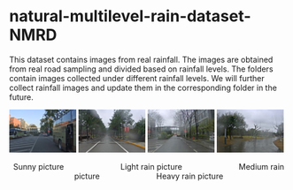 # natural-multilevel-rain-dataset-NMRD
This dataset contains images from real rainfall. The images are obtained from real road sampling and divided based on rainfall levels.
The folders contain images collected under different rainfall levels. We will further collect rainfall images and update them in the corresponding folder in the future.

<p>
  <img src="https://github.com/raydison/natural-multilevel-rain-dataset-NMRD/blob/main/no_rain/00001.jpg" alt="Sunny picture" width="24%">
  <img src="https://github.com/raydison/natural-multilevel-rain-dataset-NMRD/blob/main/light/00001.jpg" alt="Light rain picture" width="24%">
  <img src="https://github.com/raydison/natural-multilevel-rain-dataset-NMRD/blob/main/medium/00001.jpg" alt="Medium rain picture" width="24%">
  <img src="https://github.com/raydison/natural-multilevel-rain-dataset-NMRD/blob/main/heavy/00001.jpg" alt="Heavy rain picture" width="24%">
</p>

<p align="center">
  <span>Sunny picture</span> &nbsp;&nbsp;&nbsp;&nbsp;&nbsp;&nbsp;&nbsp;&nbsp;&nbsp;&nbsp;&nbsp;&nbsp;&nbsp;&nbsp;&nbsp;&nbsp;&nbsp;&nbsp;&nbsp;&nbsp;&nbsp;&nbsp;&nbsp;&nbsp;
  <span>Light rain picture</span> &nbsp;&nbsp;&nbsp;&nbsp;&nbsp;&nbsp;&nbsp;&nbsp;&nbsp;&nbsp;&nbsp;&nbsp;&nbsp;&nbsp;&nbsp;&nbsp;&nbsp;&nbsp;&nbsp;&nbsp;&nbsp;&nbsp;&nbsp;&nbsp;
  <span>Medium rain picture</span> &nbsp;&nbsp;&nbsp;&nbsp;&nbsp;&nbsp;&nbsp;&nbsp;&nbsp;&nbsp;&nbsp;&nbsp;&nbsp;&nbsp;&nbsp;&nbsp;&nbsp;&nbsp;&nbsp;&nbsp;&nbsp;&nbsp;&nbsp;&nbsp;
  <span>Heavy rain picture</span>
</p>


